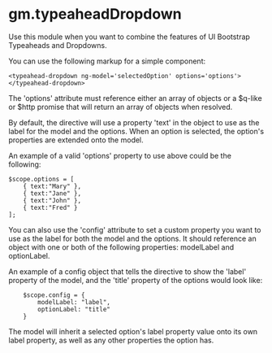 # gm.typeaheadDropdown

Use this module when you want to combine the features of UI Bootstrap Typeaheads and Dropdowns.

You can use the following markup for a simple component:

    <typeahead-dropdown ng-model='selectedOption' options='options'></typeahead-dropdown>

The 'options' attribute must reference either an array of objects or a $q-like or $http promise that will return an array of objects when resolved.

By default, the directive will use a property 'text' in the object to use as the label for the model and the options. When an option is selected, the option's properties are extended onto the model.

An example of a valid 'options' property to use above could be the following:

    $scope.options = [
  		{ text:"Mary" },
  		{ text:"Jane" },
  		{ text:"John" },
  		{ text:"Fred" }
  	];

You can also use the 'config' attribute to set a custom property you want to use as the label for both the model and the options. It should reference an object with one or both of the following properties: modelLabel and optionLabel.

An example of a config object that tells the directive to show the 'label' property of the model, and the 'title' property of the options would look like:

		$scope.config = {
			modelLabel: "label",
			optionLabel: "title"
		}

The model will inherit a selected option's label property value onto its own label property, as well as any other properties the option has.

